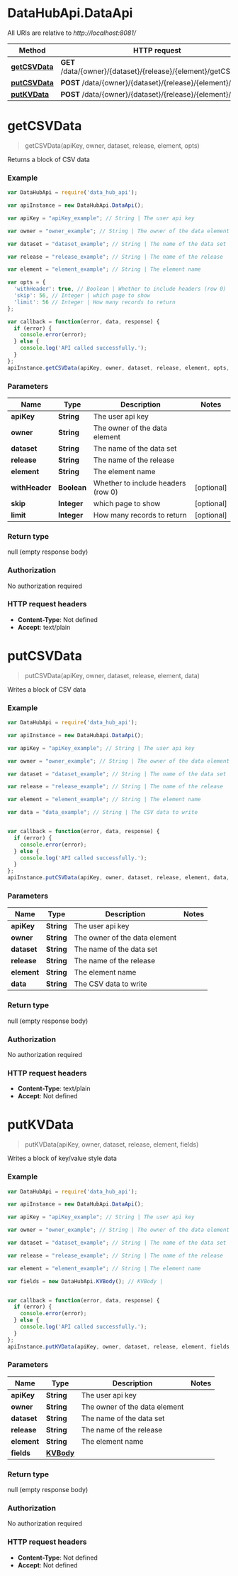 # DataHubApi.DataApi

All URIs are relative to *http://localhost:8081/*

Method | HTTP request | Description
------------- | ------------- | -------------
[**getCSVData**](DataApi.md#getCSVData) | **GET** /data/{owner}/{dataset}/{release}/{element}/getCSVBlock | 
[**putCSVData**](DataApi.md#putCSVData) | **POST** /data/{owner}/{dataset}/{release}/{element}/csv | 
[**putKVData**](DataApi.md#putKVData) | **POST** /data/{owner}/{dataset}/{release}/{element}/kv | 


<a name="getCSVData"></a>
# **getCSVData**
> getCSVData(apiKey, owner, dataset, release, element, opts)



Returns a block of CSV data

### Example
```javascript
var DataHubApi = require('data_hub_api');

var apiInstance = new DataHubApi.DataApi();

var apiKey = "apiKey_example"; // String | The user api key

var owner = "owner_example"; // String | The owner of the data element

var dataset = "dataset_example"; // String | The name of the data set

var release = "release_example"; // String | The name of the release

var element = "element_example"; // String | The element name

var opts = { 
  'withHeader': true, // Boolean | Whether to include headers (row 0)
  'skip': 56, // Integer | which page to show
  'limit': 56 // Integer | How many records to return
};

var callback = function(error, data, response) {
  if (error) {
    console.error(error);
  } else {
    console.log('API called successfully.');
  }
};
apiInstance.getCSVData(apiKey, owner, dataset, release, element, opts, callback);
```

### Parameters

Name | Type | Description  | Notes
------------- | ------------- | ------------- | -------------
 **apiKey** | **String**| The user api key | 
 **owner** | **String**| The owner of the data element | 
 **dataset** | **String**| The name of the data set | 
 **release** | **String**| The name of the release | 
 **element** | **String**| The element name | 
 **withHeader** | **Boolean**| Whether to include headers (row 0) | [optional] 
 **skip** | **Integer**| which page to show | [optional] 
 **limit** | **Integer**| How many records to return | [optional] 

### Return type

null (empty response body)

### Authorization

No authorization required

### HTTP request headers

 - **Content-Type**: Not defined
 - **Accept**: text/plain

<a name="putCSVData"></a>
# **putCSVData**
> putCSVData(apiKey, owner, dataset, release, element, data)



Writes a block of CSV data

### Example
```javascript
var DataHubApi = require('data_hub_api');

var apiInstance = new DataHubApi.DataApi();

var apiKey = "apiKey_example"; // String | The user api key

var owner = "owner_example"; // String | The owner of the data element

var dataset = "dataset_example"; // String | The name of the data set

var release = "release_example"; // String | The name of the release

var element = "element_example"; // String | The element name

var data = "data_example"; // String | The CSV data to write


var callback = function(error, data, response) {
  if (error) {
    console.error(error);
  } else {
    console.log('API called successfully.');
  }
};
apiInstance.putCSVData(apiKey, owner, dataset, release, element, data, callback);
```

### Parameters

Name | Type | Description  | Notes
------------- | ------------- | ------------- | -------------
 **apiKey** | **String**| The user api key | 
 **owner** | **String**| The owner of the data element | 
 **dataset** | **String**| The name of the data set | 
 **release** | **String**| The name of the release | 
 **element** | **String**| The element name | 
 **data** | **String**| The CSV data to write | 

### Return type

null (empty response body)

### Authorization

No authorization required

### HTTP request headers

 - **Content-Type**: text/plain
 - **Accept**: Not defined

<a name="putKVData"></a>
# **putKVData**
> putKVData(apiKey, owner, dataset, release, element, fields)



Writes a block of key/value style data

### Example
```javascript
var DataHubApi = require('data_hub_api');

var apiInstance = new DataHubApi.DataApi();

var apiKey = "apiKey_example"; // String | The user api key

var owner = "owner_example"; // String | The owner of the data element

var dataset = "dataset_example"; // String | The name of the data set

var release = "release_example"; // String | The name of the release

var element = "element_example"; // String | The element name

var fields = new DataHubApi.KVBody(); // KVBody | 


var callback = function(error, data, response) {
  if (error) {
    console.error(error);
  } else {
    console.log('API called successfully.');
  }
};
apiInstance.putKVData(apiKey, owner, dataset, release, element, fields, callback);
```

### Parameters

Name | Type | Description  | Notes
------------- | ------------- | ------------- | -------------
 **apiKey** | **String**| The user api key | 
 **owner** | **String**| The owner of the data element | 
 **dataset** | **String**| The name of the data set | 
 **release** | **String**| The name of the release | 
 **element** | **String**| The element name | 
 **fields** | [**KVBody**](KVBody.md)|  | 

### Return type

null (empty response body)

### Authorization

No authorization required

### HTTP request headers

 - **Content-Type**: Not defined
 - **Accept**: Not defined

